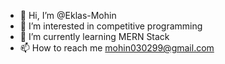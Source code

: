 - 👋 Hi, I’m @Eklas-Mohin
- 👀 I’m interested in competitive programming
- 🌱 I’m currently learning MERN Stack
- 📫 How to reach me mohin030299@gmail.com
